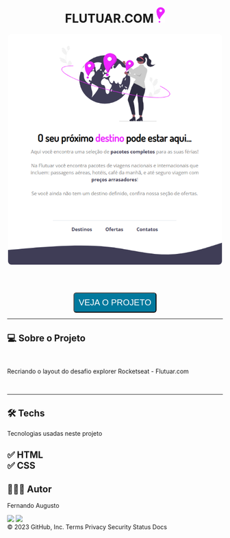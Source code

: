 <h1 align="center">FLUTUAR.COM <img width="20" src="./assets/Favicon.svg"></h1>


<p text  align="center"> 
<img width="500" style = "border-radius: 8px;" src= "./assets/project.png"> 
</p>


<br><br>

<p align="center"> 
    <a href="https://fernandoaugustodev.github.io/Flutuar.com/" target="_blank" ><button style = "font-size:20px; border-radius:6px; padding: 10px; background: #02799D; color: #fff" >VEJA O PROJETO</button></a>
</p>
<hr>

## 💻 Sobre o Projeto
<br>


<p>
  Recriando o layout do desafio explorer Rocketseat - Flutuar.com
</p>

<br>
<hr>

## 🛠 Techs

Tecnologias usadas neste projeto

✅ HTML <br>
✅ CSS <br>
---

## 👨🏼‍💻 Autor

Fernando Augusto 

 <a href = "mailto:fernandoaugusto883@gmail.com"><img src="https://img.shields.io/badge/-Gmail-%23333?style=for-the-badge&logo=gmail&logoColor=white"        target="_blank"></a>
 <a href="https://www.linkedin.com/in/fernando-augusto-a4ab42164/" target="_blank"><img src="https://img.shields.io/badge/-LinkedIn-%230077B5?style=for-the-badge&logo=linkedin&logoColor=white" target="_blank"></a> 
<br>
© 2023 GitHub, Inc.
Terms Privacy Security Status Docs
